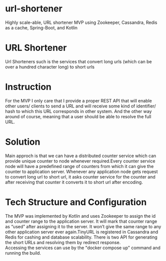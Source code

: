 # url-shortener
Highly scale-able, URL shortener MVP using Zookeeper, Cassandra, Redis as a cache, Spring-Boot, and Kotlin

<!DOCTYPE html>
<html>


<body class="stackedit">
  <div class="stackedit__html"><h1 id="matching-prefixes">URL Shortener</h1>
<p>Url Shorteners such is the services that convert long urls (which can be over a hundred character long) to short urls </p>
<h1 id="solution">Instruction</h1>
<p>For the MVP I only care that I provide a proper REST API that will enable other users/ clients to send a URL and will receive some kind of identifier/ hash to which this URL corresponds in other system. And the other way around of course, meaning that a user should be able to resolve the full URL.</p>
<h1 id="solution">Solution</h1>
<p>Main approch is that we can have a distributed counter service which can provide unique counter to node whenever required.Every counter service node will have a predefined range of counters from which it can give the counter to application server. Whenever any application node gets request to convert long url to short url, it asks counter service for the counter and after receiving that counter it converts it to short url after encoding.
<br>
<h1 id="structure-and-configuration">Tech Structure and Configuration</h1>
The MVP was implemented by Kotlin and uses Zookeeper to assign the id and counter range to the application server. It will mark that counter range as “used” after assigning it to the server. It won’t give the same range to any other application server ever again.TinyURL is registered in Cassandra and Redis for cashing and database scalability. There is two API for generating the short URLs and resolving them by redirect response.
<br>
Accessing the services can use by the "docker compose up" command and running the build.
</div>
</body>

</html>
